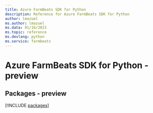 ```yaml
---
title: Azure FarmBeats SDK for Python
description: Reference for Azure FarmBeats SDK for Python
author: lmazuel
ms.author: lmazuel
ms.data: 01/16/2023
ms.topic: reference
ms.devlang: python
ms.service: farmbeats
---
```

# Azure FarmBeats SDK for Python - preview
## Packages - preview
[!INCLUDE [packages](farmbeats-index.md)]